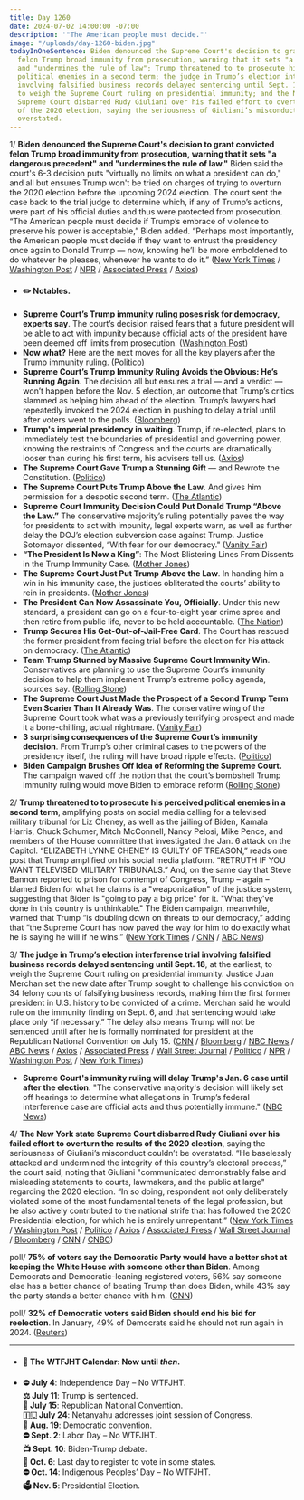 ```yaml
---
title: Day 1260
date: 2024-07-02 14:00:00 -07:00
description: '"The American people must decide."'
image: "/uploads/day-1260-biden.jpg"
todayInOneSentence: Biden denounced the Supreme Court's decision to grant convicted
  felon Trump broad immunity from prosecution, warning that it sets "a dangerous precedent"
  and "undermines the rule of law"; Trump threatened to to prosecute his perceived
  political enemies in a second term; the judge in Trump’s election interference trial
  involving falsified business records delayed sentencing until Sept. 18, at the earliest,
  to weigh the Supreme Court ruling on presidential immunity; and the New York state
  Supreme Court disbarred Rudy Giuliani over his failed effort to overturn the results
  of the 2020 election, saying the seriousness of Giuliani’s misconduct couldn’t be
  overstated.
---
```


1/ **Biden denounced the Supreme Court's decision to grant convicted felon Trump broad immunity from prosecution, warning that it sets "a dangerous precedent" and "undermines the rule of law."** Biden said the court's 6-3 decision puts "virtually no limits on what a president can do," and all but ensures Trump won't be tried on charges of trying to overturn the 2020 election before the upcoming 2024 election. The court sent the case back to the trial judge to determine which, if any of Trump’s actions, were part of his official duties and thus were protected from prosecution. “The American people must decide if Trump’s embrace of violence to preserve his power is acceptable,” Biden added. “Perhaps most importantly, the American people must decide if they want to entrust the presidency once again to Donald Trump — now, knowing he’ll be more emboldened to do whatever he pleases, whenever he wants to do it.” ([New York Times](https://www.nytimes.com/2024/07/01/us/politics/biden-address-trump-supreme-court.html) / [Washington Post](https://www.washingtonpost.com/politics/2024/07/01/biden-denounces-supreme-court-immunity/) / [NPR](https://www.npr.org/2024/07/01/nx-s1-5025769/biden-scotus) / [Associated Press](https://apnews.com/article/biden-election-2024-debate-c47243b3cedb88ce6ea7905a1975e164) / [Axios](https://www.axios.com/2024/07/02/biden-trump-immunity-supreme-court-decision))

* #### ✏️ Notables. 
* **Supreme Court’s Trump immunity ruling poses risk for democracy, experts say**. The court’s decision raised fears that a future president will be able to act with impunity because official acts of the president have been deemed off limits from prosecution. ([Washington Post](https://www.washingtonpost.com/politics/2024/07/01/supreme-court-immunity-trump-democracy/))
* **Now what?** Here are the next moves for all the key players after the Trump immunity ruling. ([Politico](https://www.politico.com/news/2024/07/01/trump-federal-election-subversion-case-future-00166156))
* **Supreme Court’s Trump Immunity Ruling Avoids the Obvious: He’s Running Again**. The decision all but ensures a trial — and a verdict — won’t happen before the Nov. 5 election, an outcome that Trump’s critics slammed as helping him ahead of the election. Trump’s lawyers had repeatedly invoked the 2024 election in pushing to delay a trial until after voters went to the polls. ([Bloomberg](https://www.bloomberg.com/news/articles/2024-07-02/supreme-court-s-trump-immunity-ruling-avoids-2024-election?sref=MIBMEEoj))
* **Trump's imperial presidency in waiting**. Trump, if re-elected, plans to immediately test the boundaries of presidential and governing power, knowing the restraints of Congress and the courts are dramatically looser than during his first term, his advisers tell us. ([Axios](https://www.axios.com/2024/07/02/trump-2025-imperial-us-presidency))
* **The Supreme Court Gave Trump a Stunning Gift** — and Rewrote the Constitution. ([Politico](https://www.politico.com/news/magazine/2024/07/02/jan-6-trump-supreme-court-00166130))
* **The Supreme Court Puts Trump Above the Law**. And gives him permission for a despotic second term. ([The Atlantic](https://www.theatlantic.com/politics/archive/2024/07/supreme-court-donald-trump-immunity-decision/678859/))
* **Supreme Court Immunity Decision Could Put Donald Trump “Above the Law.”** The conservative majority’s ruling potentially paves the way for presidents to act with impunity, legal experts warn, as well as further delay the DOJ’s election subversion case against Trump. Justice Sotomayor dissented, “With fear for our democracy." ([Vanity Fair](https://www.vanityfair.com/news/story/supreme-court-trump-immunity-ruling))
* **“The President Is Now a King”**: The Most Blistering Lines From Dissents in the Trump Immunity Case. ([Mother Jones](https://www.motherjones.com/politics/2024/07/sotomayor-jackson-blistering-dissents-trump-immunity-case/))
* **The Supreme Court Just Put Trump Above the Law**. In handing him a win in his immunity case, the justices obliterated the courts’ ability to rein in presidents. ([Mother Jones](https://www.motherjones.com/politics/2024/07/supreme-court-trump-immunity/))
* **The President Can Now Assassinate You, Officially**. Under this new standard, a president can go on a four-to-eight year crime spree and then retire from public life, never to be held accountable. ([The Nation](https://www.thenation.com/article/society/trump-immunity-supreme-court/))
* **Trump Secures His Get-Out-of-Jail-Free Card**. The Court has rescued the former president from facing trial before the election for his attack on democracy. ([The Atlantic](https://www.theatlantic.com/ideas/archive/2024/07/trump-get-out-of-jail-free/678861/))
* **Team Trump Stunned by Massive Supreme Court Immunity Win**. Conservatives are planning to use the Supreme Court’s immunity decision to help them implement Trump’s extreme policy agenda, sources say. ([Rolling Stone](https://www.rollingstone.com/politics/politics-features/trump-team-stunned-supreme-court-immunity-christmas-1235051244/))
* **The Supreme Court Just Made the Prospect of a Second Trump Term Even Scarier Than It Already Was**. The conservative wing of the Supreme Court took what was a previously terrifying prospect and made it a bone-chilling, actual nightmare. ([Vanity Fair](https://www.vanityfair.com/news/story/supreme-court-donald-trump-immunity-decision))
* **3 surprising consequences of the Supreme Court’s immunity decision**. From Trump’s other criminal cases to the powers of the presidency itself, the ruling will have broad ripple effects. ([Politico](https://www.politico.com/news/2024/07/01/supreme-court-trump-immunity-takeaways-00166182))
* **Biden Campaign Brushes Off Idea of Reforming the Supreme Court.** The campaign waved off the notion that the court’s bombshell Trump immunity ruling would move Biden to embrace reform ([Rolling Stone](https://www.rollingstone.com/politics/politics-features/biden-supreme-court-reform-trump-immunity-1235051044/))

2/ **Trump threatened to to prosecute his perceived political enemies in a second term**, amplifying posts on social media calling for a televised military tribunal for Liz Cheney, as well as the jailing of Biden, Kamala Harris, Chuck Schumer, Mitch McConnell, Nancy Pelosi, Mike Pence, and members of the House committee that investigated the Jan. 6 attack on the Capitol. “ELIZABETH LYNNE CHENEY IS GUILTY OF TREASON,” reads one post that Trump amplified on his social media platform. “RETRUTH IF YOU WANT TELEVISED MILITARY TRIBUNALS.” And, on the same day that Steve Bannon reported to prison for contempt of Congress, Trump – again – blamed Biden for what he claims is a "weaponization" of the justice system, suggesting that Biden is "going to pay a big price" for it. "What they've done in this country is unthinkable." The Biden campaign, meanwhile, warned that Trump “is doubling down on threats to our democracy,” adding that “the Supreme Court has now paved the way for him to do exactly what he is saying he will if he wins.” ([New York Times](https://www.nytimes.com/2024/07/01/us/politics/trump-liz-cheney-treason-jail.html) / [CNN](https://www.cnn.com/2024/07/02/politics/trump-liz-cheney-military-tribunal/index.html) / [ABC News](https://abcnews.go.com/Politics/trump-biden-pay-big-price-weaponization-justice-system/story?id=111596240))

3/ **The judge in Trump’s election interference trial involving falsified business records delayed sentencing until Sept. 18**, at the earliest, to weigh the Supreme Court ruling on presidential immunity. Justice Juan Merchan set the new date after Trump sought to challenge his conviction on 34 felony counts of falsifying business records, making him the first former president in U.S. history to be convicted of a crime. Merchan said he would rule on the immunity finding on Sept. 6, and that sentencing would take place only “if necessary.” The delay also means Trump will not be sentenced until after he is formally nominated for president at the Republican National Convention on July 15. ([CNN](https://www.cnn.com/2024/07/02/politics/trump-sentencing-date-delay-proposal/index.html) / [Bloomberg](https://www.bloomberg.com/news/articles/2024-07-02/trump-sentencing-rescheduled-for-sept-18-court-officials-say?srnd=homepage-americas&sref=MIBMEEoj) / [NBC News](https://www.nbcnews.com/politics/donald-trump/judge-trumps-hush-money-trial-delays-sentencing-supreme-court-immunity-rcna160028) / [ABC News](https://abcnews.go.com/US/manhattan-da-oppose-trumps-request-hush-money-conviction/story?id=111611917) / [Axios](https://www.axios.com/2024/07/02/trump-immunity-new-york-sentencing-hush-money) / [Associated Press](https://apnews.com/article/trump-hush-money-sentencing-bragg-4d5f8ce399656abff72d7c114a04060d) / [Wall Street Journal](https://www.wsj.com/us-news/law/trump-cites-immunity-ruling-in-request-to-throw-out-hush-money-conviction-0acb36f8?mod=hp_lead_pos1) / [Politico](https://www.politico.com/news/2024/07/02/trump-sentencing-delayed-new-york-00166303) / [NPR](https://www.npr.org/2024/07/02/g-s1-7860/former-president-trumps-criminal-sentencing-in-new-york-delayed) / [Washington Post](https://www.washingtonpost.com/politics/2024/07/02/trump-sentencing-delay-supreme-court-ruling/) / [New York Times](https://www.nytimes.com/2024/07/02/nyregion/trump-sentencing-hush-money-trial.html))

* **Supreme Court's immunity ruling will delay Trump's Jan. 6 case until after the election**. "The conservative majority's decision will likely set off hearings to determine what allegations in Trump’s federal interference case are official acts and thus potentially immune." ([NBC News](https://www.nbcnews.com/politics/justice-department/supreme-courts-immunity-ruling-will-delay-trumps-jan-6-case-election-rcna159764))

4/ **The New York state Supreme Court disbarred Rudy Giuliani over his failed effort to overturn the results of the 2020 election**, saying the seriousness of Giuliani’s misconduct couldn’t be overstated. “He baselessly attacked and undermined the integrity of this country’s electoral process,” the court said, noting that Giuliani "communicated demonstrably false and misleading statements to courts, lawmakers, and the public at large" regarding the 2020 election. “In so doing, respondent not only deliberately violated some of the most fundamental tenets of the legal profession, but he also actively contributed to the national strife that has followed the 2020 Presidential election, for which he is entirely unrepentant.” ([New York Times](https://www.nytimes.com/2024/07/02/nyregion/giuliani-disbarred-new-york-trump.html) / [Washington Post](https://www.washingtonpost.com/politics/2024/07/02/giuliani-disbarred-new-york/) / [Politico](https://www.politico.com/news/2024/07/02/rudy-giuliani-disbarred-in-new-york-00166232) / [Axios](https://www.axios.com/2024/07/02/rudy-giuliani-disbarred-new-york) / [Associated Press](https://apnews.com/article/giuliani-new-york-disbarred-81b327f9ab1f98548cb888f8e652c9a8) / [Wall Street Journal](https://www.wsj.com/us-news/law/rudy-giuliani-disbarred-by-new-york-supreme-court-74dfaefe?mod=hp_lead_pos3) / [Bloomberg](https://www.bloomberg.com/news/articles/2024-07-02/rudy-giuliani-loses-his-new-york-law-license-for-trump-2020-work?srnd=homepage-americas&sref=MIBMEEoj) / [CNN](https://www.cnn.com/2024/07/02/politics/rudy-giuliani-officially-disbarred-in-new-york/index.html) / [CNBC](https://www.cnbc.com/2024/07/02/former-trump-lawyer-rudy-giuliani-disbarred-in-new-york.html))

poll/ **75% of voters say the Democratic Party would have a better shot at keeping the White House with someone other than Biden**. Among Democrats and Democratic-leaning registered voters, 56% say someone else has a better chance of beating Trump than does Biden, while 43% say the party stands a better chance with him. ([CNN](https://www.cnn.com/2024/07/02/politics/cnn-poll-post-debate/index.html))

poll/ **32% of Democratic voters said Biden should end his bid for reelection**. In January, 49% of Democrats said he should not run again in 2024. ([Reuters](https://www.reuters.com/world/us/one-three-democrats-think-biden-should-quit-race-reutersipsos-poll-finds-2024-07-02/))

---

* #### 📅 The WTFJHT Calendar: Now until *then*. 

* **⛔️ July 4**: Independence Day – No WTFJHT. \
**⚖️ July 11**: Trump is sentenced.\
**🐘 July 15**: Republican National Convention.\
**🇮🇱 July 24**: Netanyahu addresses joint session of Congress.\
**🫏 Aug. 19**: Democratic convention.\
**⛔️ Sept. 2**: Labor Day – No WTFJHT. \
**📺 Sept. 10**: Biden-Trump debate.\
**📆 Oct. 6**: Last day to register to vote in some states. \
**⛔️ Oct. 14**: Indigenous Peoples’ Day – No WTFJHT. \
**🗳️ Nov. 5**: Presidential Election.
